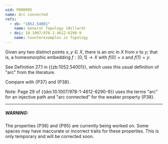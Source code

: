 ```yaml
---
uid: P000095
name: Arc connected
refs:
  - zb: "1052.54001"
    name: General Topology (Willard)
  - doi: 10.1007/978-1-4612-6290-9
    name: Counterexamples in Topology
---
```


Given any two distinct points $x,y\in X$, there is an *arc* in $X$ from $x$ to $y$;
that is, a homeomorphic embedding $f:[0,1]\to X$ with $f(0)=x$ and $f(1)=y$.

See Definition 27.1 in {{zb:1052.54001}}, which uses this usual definition of "arc" from the literature.

Compare with {P37} and {P38}.

Note: Page 29 of {{doi:10.1007/978-1-4612-6290-9}} 
uses the terms "arc" for an injective path
and "arc connected" for the weaker property {P38}.

----
##### WARNING:

The properties {P38} and {P95}
are currently being worked on.
Some spaces may have inaccurate or incorrect traits for these properties.
This is only temporary and will be corrected soon.
